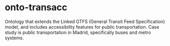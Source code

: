 # onto-transacc
Ontology that extends the Linked GTFS (General Transit Feed Specification) model, and includes accessibility features for public transportation. Case study is public transportation in Madrid, specifically buses and metro systems. 
